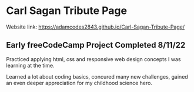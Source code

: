 # Carl Sagan Tribute Page

Website link: https://adamcodes2843.github.io/Carl-Sagan-Tribute-Page/

## Early freeCodeCamp Project Completed 8/11/22

Practiced applying html, css and responsive web design concepts I was learning at the time.

Learned a lot about coding basics, concured many new challenges, gained an even deeper appreciation for my childhood science hero.